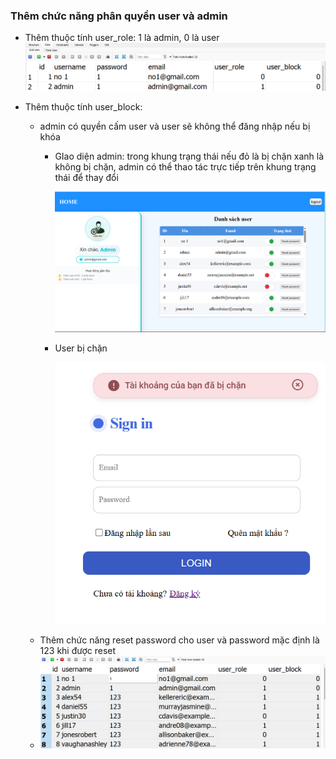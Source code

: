 ### Thêm chức năng phân quyền user và admin

- Thêm thuộc tính user_role: 1 là admin, 0 là user
  ![1741104224709](image/v3/1741104224709.png)
- Thêm thuộc tính user_block:

  - admin có quyền cấm user và user sẽ không thể đăng nhập nếu bị khóa
    - GIao diện admin: trong khung trạng thái nếu đỏ là bị chặn xanh là không bị chặn, admin có thể thao tác trực tiếp trên khung trạng thái để thay đổi

      ![1741104304624](image/v3/1741104304624.png)
    - User bị chặn

      ![1741104636199](image/v3/1741104636199.png)
  - Thêm chức năng reset password cho user và password mặc định là 123 khi được reset
  - ![1741104564273](image/v3/1741104564273.png)
